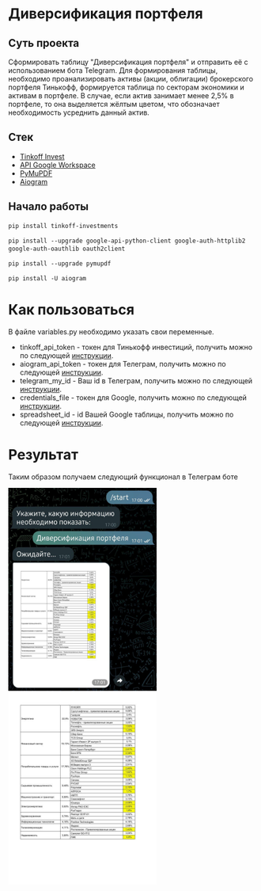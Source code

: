 # Диверсификация портфеля

## Суть проекта
Сформировать таблицу "Диверсификация портфеля" и отправить её с использованием бота Telegram. Для формирования таблицы, необходимо проанализировать активы (акции, облигации) брокерского портфеля Тинькофф, формируется таблица по секторам экономики и активам в портфеле. В случае, если актив занимает менее 2,5% в портфеле, то она выделяется жёлтым цветом, что обозначает необходимость усреднить данный актив.

## Стек
- [Tinkoff Invest](https://github.com/Tinkoff/invest-python)
- [API Google Workspace](https://developers.google.com/sheets/api/quickstart/python?hl=ru)
- [PyMuPDF](https://pymupdf.readthedocs.io/en/latest/index.html)
- [Aiogram](https://docs.aiogram.dev/en/latest/)

## Начало работы
<!-- termynal -->
```
pip install tinkoff-investments
```
```
pip install --upgrade google-api-python-client google-auth-httplib2 google-auth-oauthlib oauth2client
```
```
pip install --upgrade pymupdf
```
```
pip install -U aiogram
```

# Как пользоваться
В файле variables.py необходимо указать свои переменные.

- tinkoff_api_token - токен для Тинькофф инвестиций, получить можно по следующей [инструкции](https://tinkoff.github.io/investAPI/token/#:~:text=%D1%80%D0%B0%D0%B1%D0%BE%D1%82%D0%BE%D1%81%D0%BF%D0%BE%D1%81%D0%BE%D0%B1%D0%BD%D0%BE%D1%81%D1%82%D0%B8%20%D0%B2%D1%81%D0%B5%D1%85%20%D0%B0%D0%BB%D0%B3%D0%BE%D1%80%D0%B8%D1%82%D0%BC%D0%BE%D0%B2.-,%D0%9F%D0%BE%D0%BB%D1%83%D1%87%D0%B5%D0%BD%D0%B8%D0%B5%20%D1%82%D0%BE%D0%BA%D0%B5%D0%BD%D0%B0,-%D0%9F%D0%B5%D1%80%D0%B5%D0%B9%D0%B4%D0%B8%D1%82%D0%B5%20%D0%B2%20%D0%BD%D0%B0%D1%81%D1%82%D1%80%D0%BE%D0%B9%D0%BA%D0%B8).
- aiogram_api_token - токен для Телеграм, получить можно по следующей [инструкции](https://botcreators.ru/blog/botfather-instrukciya/).
- telegram_my_id - Ваш id в Телеграм, получить можно по следующей [инструкции](https://perfluence.net/blog/article/kak-uznat-id-telegram#:~:text=%D0%9A%D0%B0%D0%BA%20%D0%A3%D0%B7%D0%BD%D0%B0%D1%82%D1%8C%20%D0%A1%D0%B2%D0%BE%D0%B9%20ID%20Telegram%3F).
- credentials_file - токен для Google, получить можно по следующей [инструкции](https://www.youtube.com/watch?v=Bf8KHZtcxnA).
- spreadsheet_id - id Вашей Google таблицы, получить можно по следующей [инструкции](https://www.oksheets.com/get-spreadsheet-id/#:~:text=%D0%9D%D0%B0%D0%B9%D0%B4%D0%B8%D1%82%D0%B5%20%D0%B8%D0%B4%D0%B5%D0%BD%D1%82%D0%B8%D1%84%D0%B8%D0%BA%D0%B0%D1%82%D0%BE%D1%80%20%D1%8D%D0%BB%D0%B5%D0%BA%D1%82%D1%80%D0%BE%D0%BD%D0%BD%D0%BE%D0%B9%20%D1%82%D0%B0%D0%B1%D0%BB%D0%B8%D1%86%D1%8B%20Google%2C%20%D0%B8%D1%81%D0%BF%D0%BE%D0%BB%D1%8C%D0%B7%D1%83%D1%8F%20URL%2D%D0%B0%D0%B4%D1%80%D0%B5%D1%81).

# Результат
Таким образом получаем следующий функционал в Телеграм боте

<img src="/img/1.jpg" width="300">
<img src="/img/2.jpg" width="300">

